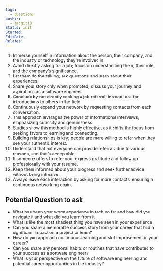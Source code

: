 ```yaml
---
tags:
  - questions
author:
  - jacgit18
Status: init
Started: 
EditDate: 
Relates:
---
```

1. Immerse yourself in information about the person, their company, and the industry or technology they're involved in.
2. Avoid directly asking for a job; focus on understanding them, their role, and the company's significance.
3. Let them do the talking; ask questions and learn about their experiences.
4. Share your story only when prompted; discuss your journey and aspirations as a software engineer.
5. Conclude by not directly seeking a job referral; instead, ask for introductions to others in the field.
6. Continuously expand your network by requesting contacts from each conversation.
7. This approach leverages the power of informational interviews, emphasizing curiosity and genuineness.
8. Studies show this method is highly effective, as it shifts the focus from seeking favors to learning and connecting.
9. Building relationships is key; people are more willing to refer when they see your authentic interest.
10. Understand that not everyone can provide referrals due to various reasons, and that's acceptable.
11. If someone offers to refer you, express gratitude and follow up professionally with your resume.
12. Keep them informed about your progress and seek further advice without being intrusive.
13. Always leave each interaction by asking for more contacts, ensuring a continuous networking chain.

## Potential Question to ask

- What has been your worst experience in tech so far and how did you navigate it and what did you learn from it  
- What is like the most shadiest thing you have seen in your experience  
- Can you share a memorable success story from your career that had a significant impact on a project or team?  
- How do you approach continuous learning and skill improvement in your career?  
- Can you share any personal habits or routines that have contributed to your success as a software engineer?  
- What is your perspective on the future of software engineering and potential career opportunities in the industry?